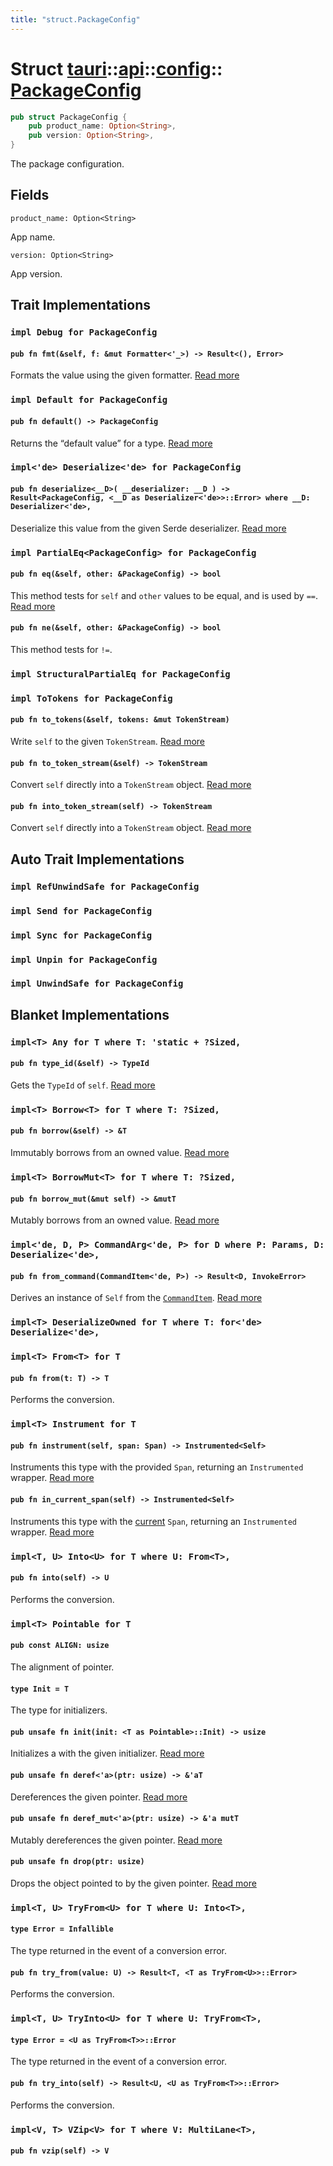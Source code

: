 ```yaml
---
title: "struct.PackageConfig"
---
```


# Struct [tauri](/docs/api/rust/tauri/../../index.html)::​[api](/docs/api/rust/tauri/../index.html)::​[config](/docs/api/rust/tauri/index.html)::​[PackageConfig](/docs/api/rust/tauri/)

```rs
pub struct PackageConfig {
    pub product_name: Option<String>,
    pub version: Option<String>,
}
```

The package configuration.

## Fields

`product_name: Option<String>`

App name.

`version: Option<String>`

App version.

## Trait Implementations

### `impl Debug for PackageConfig`

#### `pub fn fmt(&self, f: &mut Formatter<'_>) -> Result<(), Error>`

Formats the value using the given formatter. [Read more](https://doc.rust-lang.org/nightly/core/fmt/trait.Debug.html#tymethod.fmt)

### `impl Default for PackageConfig`

#### `pub fn default() -> PackageConfig`

Returns the “default value” for a type. [Read more](https://doc.rust-lang.org/nightly/core/default/trait.Default.html#tymethod.default)

### `impl<'de> Deserialize<'de> for PackageConfig`

#### `pub fn deserialize<__D>( __deserializer: __D ) -> Result<PackageConfig, <__D as Deserializer<'de>>::Error> where __D: Deserializer<'de>,`

Deserialize this value from the given Serde deserializer. [Read more](https://docs.rs/serde/1.0.125/serde/de/trait.Deserialize.html#tymethod.deserialize)

### `impl PartialEq<PackageConfig> for PackageConfig`

#### `pub fn eq(&self, other: &PackageConfig) -> bool`

This method tests for `self` and `other` values to be equal, and is used by `==`. [Read more](https://doc.rust-lang.org/nightly/core/cmp/trait.PartialEq.html#tymethod.eq)

#### `pub fn ne(&self, other: &PackageConfig) -> bool`

This method tests for `!=`.

### `impl StructuralPartialEq for PackageConfig`

### `impl ToTokens for PackageConfig`

#### `pub fn to_tokens(&self, tokens: &mut TokenStream)`

Write `self` to the given `TokenStream`. [Read more](https://docs.rs/quote/1.0.9/quote/to_tokens/trait.ToTokens.html#tymethod.to_tokens)

#### `pub fn to_token_stream(&self) -> TokenStream`

Convert `self` directly into a `TokenStream` object. [Read more](https://docs.rs/quote/1.0.9/quote/to_tokens/trait.ToTokens.html#method.to_token_stream)

#### `pub fn into_token_stream(self) -> TokenStream`

Convert `self` directly into a `TokenStream` object. [Read more](https://docs.rs/quote/1.0.9/quote/to_tokens/trait.ToTokens.html#method.into_token_stream)

## Auto Trait Implementations

### `impl RefUnwindSafe for PackageConfig`

### `impl Send for PackageConfig`

### `impl Sync for PackageConfig`

### `impl Unpin for PackageConfig`

### `impl UnwindSafe for PackageConfig`

## Blanket Implementations

### `impl<T> Any for T where T: 'static + ?Sized,`

#### `pub fn type_id(&self) -> TypeId`

Gets the `TypeId` of `self`. [Read more](https://doc.rust-lang.org/nightly/core/any/trait.Any.html#tymethod.type_id)

### `impl<T> Borrow<T> for T where T: ?Sized,`

#### `pub fn borrow(&self) -> &T`

Immutably borrows from an owned value. [Read more](https://doc.rust-lang.org/nightly/core/borrow/trait.Borrow.html#tymethod.borrow)

### `impl<T> BorrowMut<T> for T where T: ?Sized,`

#### `pub fn borrow_mut(&mut self) -> &mutT`

Mutably borrows from an owned value. [Read more](https://doc.rust-lang.org/nightly/core/borrow/trait.BorrowMut.html#tymethod.borrow_mut)

### `impl<'de, D, P> CommandArg<'de, P> for D where P: Params, D: Deserialize<'de>,`

#### `pub fn from_command(CommandItem<'de, P>) -> Result<D, InvokeError>`

Derives an instance of `Self` from the [`CommandItem`](/docs/api/rust/tauri/../../../tauri/command/struct.CommandItem.html "CommandItem"). [Read more](/docs/api/rust/tauri/../../../tauri/command/trait.CommandArg.html#tymethod.from_command)

### `impl<T> DeserializeOwned for T where T: for<'de> Deserialize<'de>,`

### `impl<T> From<T> for T`

#### `pub fn from(t: T) -> T`

Performs the conversion.

### `impl<T> Instrument for T`

#### `pub fn instrument(self, span: Span) -> Instrumented<Self>`

Instruments this type with the provided `Span`, returning an `Instrumented` wrapper. [Read more](https://docs.rs/tracing/0.1.25/tracing/instrument/trait.Instrument.html#method.instrument)

#### `pub fn in_current_span(self) -> Instrumented<Self>`

Instruments this type with the [current](/docs/api/rust/tauri/../struct.Span.html#method.current) `Span`, returning an `Instrumented` wrapper. [Read more](https://docs.rs/tracing/0.1.25/tracing/instrument/trait.Instrument.html#method.in_current_span)

### `impl<T, U> Into<U> for T where U: From<T>,`

#### `pub fn into(self) -> U`

Performs the conversion.

### `impl<T> Pointable for T`

#### `pub const ALIGN: usize`

The alignment of pointer.

#### `type Init = T`

The type for initializers.

#### `pub unsafe fn init(init: <T as Pointable>::Init) -> usize`

Initializes a with the given initializer. [Read more](/docs/api/rust/tauri/about:blank#tymethod.init)

#### `pub unsafe fn deref<'a>(ptr: usize) -> &'aT`

Dereferences the given pointer. [Read more](/docs/api/rust/tauri/about:blank#tymethod.deref)

#### `pub unsafe fn deref_mut<'a>(ptr: usize) -> &'a mutT`

Mutably dereferences the given pointer. [Read more](/docs/api/rust/tauri/about:blank#tymethod.deref_mut)

#### `pub unsafe fn drop(ptr: usize)`

Drops the object pointed to by the given pointer. [Read more](/docs/api/rust/tauri/about:blank#tymethod.drop)

### `impl<T, U> TryFrom<U> for T where U: Into<T>,`

#### `type Error = Infallible`

The type returned in the event of a conversion error.

#### `pub fn try_from(value: U) -> Result<T, <T as TryFrom<U>>::Error>`

Performs the conversion.

### `impl<T, U> TryInto<U> for T where U: TryFrom<T>,`

#### `type Error = <U as TryFrom<T>>::Error`

The type returned in the event of a conversion error.

#### `pub fn try_into(self) -> Result<U, <U as TryFrom<T>>::Error>`

Performs the conversion.

### `impl<V, T> VZip<V> for T where V: MultiLane<T>,`

#### `pub fn vzip(self) -> V`
